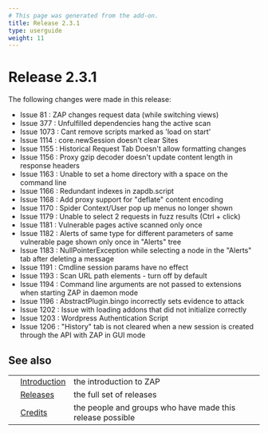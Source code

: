 ```yaml
---
# This page was generated from the add-on.
title: Release 2.3.1
type: userguide
weight: 11
---
```


# Release 2.3.1

The following changes were made in this release:

* Issue 81 : ZAP changes request data (while switching views)
* Issue 377 : Unfulfilled dependencies hang the active scan
* Issue 1073 : Cant remove scripts marked as 'load on start'
* Issue 1114 : core.newSession doesn't clear Sites
* Issue 1155 : Historical Request Tab Doesn't allow formatting changes
* Issue 1156 : Proxy gzip decoder doesn't update content length in response headers
* Issue 1163 : Unable to set a home directory with a space on the command line
* Issue 1166 : Redundant indexes in zapdb.script
* Issue 1168 : Add proxy support for "deflate" content encoding
* Issue 1170 : Spider Context/User pop up menus no longer shown
* Issue 1179 : Unable to select 2 requests in fuzz results (Ctrl + click)
* Issue 1181 : Vulnerable pages active scanned only once
* Issue 1182 : Alerts of same type for different parameters of same vulnerable page shown only once in "Alerts" tree
* Issue 1183 : NullPointerException while selecting a node in the "Alerts" tab after deleting a message
* Issue 1191 : Cmdline session params have no effect
* Issue 1193 : Scan URL path elements - turn off by default
* Issue 1194 : Command line arguments are not passed to extensions when starting ZAP in daemon mode
* Issue 1196 : AbstractPlugin.bingo incorrectly sets evidence to attack
* Issue 1202 : Issue with loading addons that did not initialize correctly
* Issue 1203 : Wordpress Authentication Script
* Issue 1206 : "History" tab is not cleared when a new session is created through the API with ZAP in GUI mode

## See also

|   |                                     |                                                           |
|---|-------------------------------------|-----------------------------------------------------------|
|   | [Introduction](/docs/desktop/)      | the introduction to ZAP                                   |
|   | [Releases](/docs/desktop/releases/) | the full set of releases                                  |
|   | [Credits](/docs/desktop/credits/)   | the people and groups who have made this release possible |
